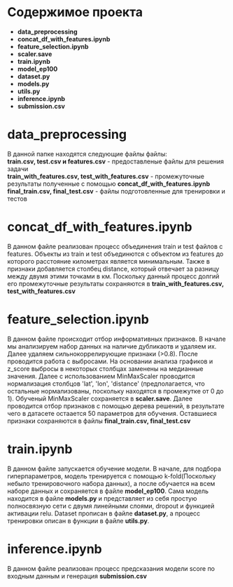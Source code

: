 # Содержимое проекта
 - **data_preprocessing**
 - **concat_df_with_features.ipynb**
 - **feature_selection.ipynb**
 - **scaler.save**
 - **train.ipynb**
 - **model_ep100**
 - **dataset.py**
 - **models.py**
 - **utils.py**
 - **inference.ipynb**
 - **submission.csv**

# data_preprocessing
В данной папке находятся следующие файлы файлы:  
**train.csv, test.csv и features.csv** - предоставленые файлы для решения задачи  
**train_with_features.csv, test_with_features.csv** - промежуточные результаты полученные с помощью **concat_df_with_features.ipynb**  
**final_train.csv, final_test.csv** - файлы подготовленные для тренировки и тестов

# concat_df_with_features.ipynb
В данном файле реализован процесс объединения train и test файлов с features. Объекты из train и test объединются с объектом из features до которого расстояние километрах является минимальным. 
Также в признаки добавляется столбец distance, который отвечает за разницу между двумя этими точками в км. 
Поскольку данный процесс долгий его промежуточные результаты сохраняются в **train_with_features.csv, test_with_features.csv**  

# feature_selection.ipynb
В данном файле происходит отбор информативных признаков. В начале мы анализируем набор данных на наличие дубликаотв и удаляем их.
Далее удаляем сильнокоррелирующие признаки (>0.8).
После проводится работа с выбросами. На основании анализа графиков и z_score выбросы в некоторых столбцах заменены на медианные значения.
Далее с использованием MinMaxScaler проводится нормализация столбцов 'lat', 'lon', 'distance' (предполагается, что остальные нормализованы, поскольку находятся в промежутке от 0 до 1).
Обученый MinMaxScaler сохраняется в **scaler.save**.
Далее проводится отбор признаков с помощью дерева решений, в результате чего в датасете остаается 50 параметров для обучения.
Оставшиеся признаки сохраняются в файлы **final_train.csv, final_test.csv**  

# train.ipynb
В данном файле запускается обучение модели. В начале, для подбора гиперпараметров, модель тренируется с помощью k-fold(Поскольку небыло тренировочного набора данных), 
а после обучается на всем наборе данных и сохраняется в файле **model_ep100**.
Сама модель находится в файле **models.py** и представляет из себя простую полносвязную сети с двумя линейными слоями, dropout и функцией активации relu.
Dataset прописан в файле **dataset.py**, а процесс тренировки описан в функции в файле **utils.py**.

# inference.ipynb
В данном файле реализован процесс предсказания модели score по входным данным и генерация **submission.csv**
